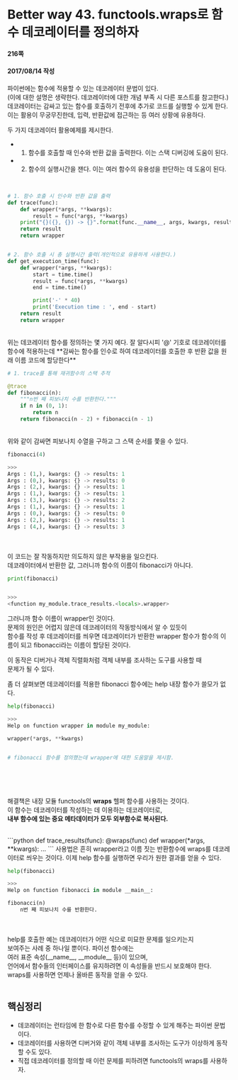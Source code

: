# Better way 43. functools.wraps로 함수 데코레이터를 정의하자


#### 216쪽
#### 2017/08/14 작성

파이썬에는 함수에 적용할 수 있는 데코레이터 문법이 있다.  
(이에 대한 설명은 생략한다. 데코레이터에 대한 개념 부족 시 다른 포스트를 참고한다.)  
데코레이터는 감싸고 있는 함수를 호출하기 전후에 추가로 코드를 실행할 수 있게 한다.  
이는 활용이 무궁무진한데, 입력, 반환값에 접근하는 등 여러 상황에 유용하다.  

두 가지 데코레이터 활용예제를 제시한다.  
* 1. 함수를 호출할 때 인수와 반환 값을 출력한다. 이는 스택 디버깅에 도움이 된다.
* 2. 함수의 실행시간을 잰다. 이는 여러 함수의 유용성을 판단하는 데 도움이 된다.
<br>

```python
# 1. 함수 호출 시 인수와 반환 값을 출력
def trace(func):
    def wrapper(*args, **kwargs):
        result = func(*args, **kwargs)
	print("{}({}, {}) -> {}".format(func.__name__, args, kwargs, result))
	return result
    return wrapper


# 2. 함수 호출 시 총 실행시간 출력(개인적으로 유용하게 사용한다.)
def get_execution_time(func):
    def wrapper(*args, **kwargs):
        start = time.time()
        result = func(*args, **kwargs)
        end = time.time()

        print('-' * 40)
        print('Execution time : ', end - start)
	return result
    return wrapper
```

<br>
위는 데코레이터 함수를 정의하는 몇 가지 예다.
잘 알다시피 '@' 기호로 데코레이터를 함수에 적용하는데  
**감싸는 함수를 인수로 하여 데코레이터를 호출한 후 반환 값을 원래 이름 코드에 할당한다**  
<br>

```python
# 1. trace를 통해 재귀함수의 스택 추적

@trace
def fibonacci(n):
    """n번 째 피보나치 수를 반환한다."""
    if n in (0, 1):
        return n
    return fibonacci(n - 2) + fibonacci(n - 1)
```

<br>
위와 같이 감싸면 피보나치 수열을 구하고 그 스택 순서를 쫓을 수 있다. 
<br>

```python
fibonacci(4)

>>>
Args : (1,), kwargs: {} -> results: 1
Args : (0,), kwargs: {} -> results: 0
Args : (2,), kwargs: {} -> results: 1
Args : (1,), kwargs: {} -> results: 1
Args : (3,), kwargs: {} -> results: 2
Args : (1,), kwargs: {} -> results: 1
Args : (0,), kwargs: {} -> results: 0
Args : (2,), kwargs: {} -> results: 1
Args : (4,), kwargs: {} -> results: 3
```

<br><br>
이 코드는 잘 작동하지만 의도하지 않은 부작용을 일으킨다.  
데코레이터에서 반환한 값, 그러니까 함수의 이름이 fibonacci가 아니다.

```python
print(fibonacci)


>>>
<function my_module.trace_results.<locals>.wrapper>
```
그러니까 함수 이름이 wrapper인 것이다.  
문제의 원인은 어렵지 않은데 데코레이터의 작동방식에서 알 수 있듯이  
함수를 작성 후 데코레이터를 씌우면 데코레이터가 반환한 wrapper 함수가
함수의 이름이 되고 fibonacci라는 이름이 할당된 것이다.

이 동작은 디버거나 객체 직렬화처럼 객체 내부를 조사하는 도구를 사용할 때  
문제가 될 수 있다.  

좀 더 살펴보면 데코레이터를 적용한 fibonacci 함수에는 help 내장 함수가 쓸모가 없다.
<br>

```python
help(fibonacci)

>>>
Help on function wrapper in module my_module:

wrapper(*args, **kwargs)


# fibonacci 함수를 정의했는데 wrapper에 대한 도움말을 제시함.
```
<br>
<br>
<br>


해결책은 내장 모듈 functools의 **wraps** 헬퍼 함수를 사용하는 것이다.  
이 함수는 데코레이터를 작성하는 데 이용하는 데코레이터로,  
**내부 함수에 있는 중요 메타데이터가 모두 외부함수로 복사된다.**


<br>
```python
def trace_results(func):                                                        
    @wraps(func)                                                                
    def wrapper(*args, **kwargs):                                               
    ...
```
사용법은 흔히 wrapper라고 이름 짓는 반환함수에 wraps를 데코레이터로 씌우는 것이다.  
이제 help 함수를 실행하면 우리가 원한 결과를 얻을 수 있다.
<br>

```python
help(fibonacci)

>>>
Help on function fibonacci in module __main__:

fibonacci(n)
    n번 째 피보나치 수를 반환한다.

```

<br><br>
help를 호출한 예는 데코레이터가 어떤 식으로 미묘한 문제를 일으키는지  
보여주는 사례 중 하나일 뿐이다. 파이선 함수에는  
여러 표준 속성(\_\_name\_\_, \_\_module\_\_ 등)이 있으며,  
언어에서 함수들의 인터페이스를 유지하려면 이 속성들을 반드시 보호해야 한다.  
wraps를 사용하면 언제나 올바른 동작을 얻을 수 있다.
<br><br>


## 핵심정리
* 데코레이터는 런타임에 한 함수로 다른 함수를 수정할 수 있게 해주는 파이썬 문법이다.  
* 데코레이터를 사용하면 디버거와 같이 객체 내부를 조사하는 도구가 이상하게 동작할 수도 있다.
* 직접 데코레이터를 정의할 때 이런 문제를 피하려면 functools의 wraps를 사용하자.
